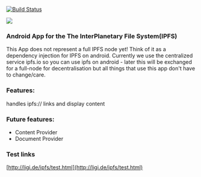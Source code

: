 [![Build Status](https://snap-ci.com/ligi/IPFSDroid/branch/master/build_image)](https://snap-ci.com/ligi/IPFSDroid/branch/master)

![](https://raw.githubusercontent.com/ligi/IPFSDroid/master/assets/screenshots/browser.png)

### Android App for the The InterPlanetary File System(IPFS)

This App does not represent a full IPFS node yet! Think of it as a dependency injection for IPFS on android. Currently we use the centralized service ipfs.io so you can use ipfs on android - later this will be exchanged for a full-node for decentralisation but all things that use this app don't have to change/care.

### Features:

handles ipfs:// links and display content

### Future features:

* Content Provider
* Document Provider

### Test links

[http://ligi.de/ipfs/test.html](http://ligi.de/ipfs/test.html)

